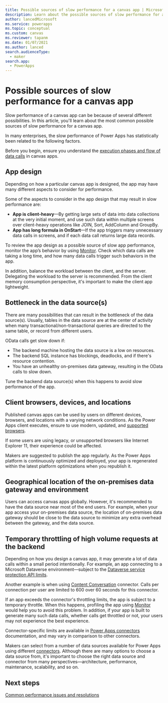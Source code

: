 ```yaml
---
title: Possible sources of slow performance for a canvas app | Microsoft Docs
description: Learn about the possible sources of slow performance for a canvas app.
author: lancedMicrosoft
ms.service: powerapps
ms.topic: conceptual
ms.custom: canvas
ms.reviewer: tapanm
ms.date: 01/07/2021
ms.author: lanced
search.audienceType: 
  - maker
search.app: 
  - PowerApps
---
```


# Possible sources of slow performance for a canvas app

Slow performance of a canvas app can be because of several different possibilities. In this article, you'll learn about the most common possible sources of slow performance for a canvas app.

In many enterprises, the slow performance of Power Apps has statistically been
related to the following factors.

Before you begin, ensure you understand the [execution phases and flow of data calls](execution-phases-data-flow.md) in canvas apps.

## App design

Depending on how a particular canvas app is designed, the app may have many different aspects to consider for performance.

Some of the aspects to consider in the app design that may result in slow performance are:

- **App is client-heavy**&mdash;By getting large sets of data into data collections at the very initial moment, and use such data within multiple screens over client-heavy operations like JOIN, Sort, AddColumn and GroupBy.
- **App has long formula in OnStart**&mdash;If the app triggers many unnecessary data calls in screens, and if each data call returns large data records.

To review the app design as a possible source of slow app performance, monitor the app’s behavior by using [Monitor](../monitor-overview.md). Check which data calls are taking a long time, and how many data calls trigger such behaviors in the app.

In addition, balance the workload between the client, and the server. Delegating the workload to the server is recommended. From the client memory consumption perspective, it's important to make the client app lightweight.

## Bottleneck in the data source(s)

There are many possibilities that can result in the bottleneck of the data source(s). Usually, tables in the data source are at the center of activity when many transactional/non-transactional queries are directed to the same table, or record from different users.

OData calls get slow down if:

- The backend machine hosting the data source is a low on resources.
- The backend SQL instance has blockings, deadlocks, and if there's resource contention.
- You have an unhealthy on-premises data gateway, resulting in the OData calls to slow down.

Tune the backend data source(s) when this happens to avoid slow performance of the app.

## Client browsers, devices, and locations

Published canvas apps can be used by users on different devices, browsers, and locations with a varying network conditions. As the Power Apps client executes, ensure to use modern, updated, and [supported browsers](limits-and-config.md#supported-browsers-for-running-canvas-apps).

If some users are using legacy, or unsupported browsers like Internet Explorer 11, their experience could be affected.

Makers are suggested to publish the app regularly. As the Power Apps platform is continuously optimized and deployed, your app is regenerated within the latest platform optimizations when you republish it.

## Geographical location of the on-premises data gateway and environment

Users can access canvas apps globally. However, it's recommended to have the data source near most of the end users. For example, when your app access your on-premises data source, the location of on-premises data gateway should be close to the data source to minimize any extra overhead between the gateway, and the data source.

## Temporary throttling of high volume requests at the backend

Depending on how you design a canvas app, it may generate a lot of data calls within a small period intentionally. For example, an app connecting to a Microsoft Dataverse environment&mdash;subject to the [Dataverse service protection API limits](https://docs.microsoft.com/powerapps/developer/data-platform/api-limits).

Another example is when using [Content Conversation](https://docs.microsoft.com/connectors/conversionservice/) connector. Calls per connection per user are limited to 600 over 60 seconds for this connector.

If an app exceeds the connector's throttling limits, the app is subject to a temporary throttle. When this happens, profiling the app using [Monitor](../monitor-overview.md) would help you to avoid this problem. In addition, if your app is built to generate many such data calls, whether calls get throttled or not, your users may not experience the best experience.

Connector-specific limits are available in [Power Apps connectors](https://docs.microsoft.com/connectors/connector-reference/connector-reference-powerapps-connectors) documentation, and may vary in comparison to other connectors.

Makers can select from a number of data sources available for Power Apps using different [connectors](connections-list.md). Although there are many options to choose a data source from, it's important to choose the
right data source and connector from many perspectives&mdash;architecture,
performance, maintenance, scalability, and so on.

## Next steps

[Common performance issues and resolutions](common-perf-issue-fixes.md)
